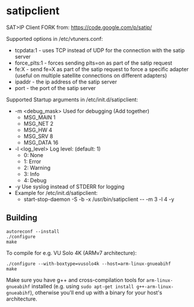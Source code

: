 # satipclient
SAT>IP Client FORK from: https://code.google.com/p/satip/

Supported options in /etc/vtuners.conf:
- tcpdata:1 - uses TCP instead of UDP for the connection with the satip server
- force_plts:1 - forces sending plts=on as part of the satip request
- fe:X - send fe=X as part of the satip request to force a specific adapter (useful on multiple satellite connections on different adapters)
- ipaddr - the ip address of the satip server
- port - the port of the satip server

Supported Startup arguments in /etc/init.d/satipclient:
- -m <debug_mask>  Used for debugging (Add together)
  - MSG_MAIN   1
  - MSG_NET    2
  - MSG_HW     4
  - MSG_SRV    8
  - MSG_DATA  16
- -l <log_level>   Log level: (default: 1)
  - 0: None
  - 1: Error
  - 2: Warning
  - 3: Info
  - 4: Debug
- -y               Use syslog instead of STDERR for logging
- Example for /etc/init.d/satipclient:
  - start-stop-daemon -S -b -x /usr/bin/satipclient -- -m 3 -l 4 -y

## Building

```
autoreconf --install
./configure
make
```

To compile for e.g. VU Solo 4K (ARMv7 architecture):

```
./configure --with-boxtype=vusolo4k --host=arm-linux-gnueabihf
make
```

Make sure you have g++ and cross-compilation tools for `arm-linux-gnueabihf` installed 
(e.g. using `sudo apt-get install g++-arm-linux-gnueabihf`), otherwise you'll end up with a binary for your 
host's architecture.

